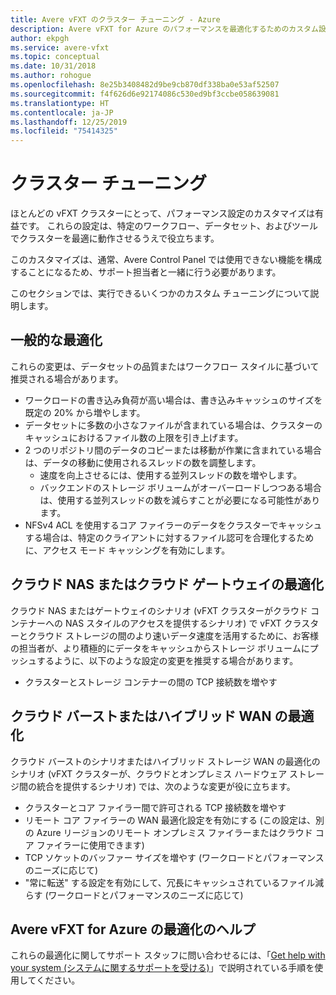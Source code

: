 ```yaml
---
title: Avere vFXT のクラスター チューニング - Azure
description: Avere vFXT for Azure のパフォーマンスを最適化するためのカスタム設定の概要
author: ekpgh
ms.service: avere-vfxt
ms.topic: conceptual
ms.date: 10/31/2018
ms.author: rohogue
ms.openlocfilehash: 8e25b3408482d9be9cb870df338ba0e53af52507
ms.sourcegitcommit: f4f626d6e92174086c530ed9bf3ccbe058639081
ms.translationtype: HT
ms.contentlocale: ja-JP
ms.lasthandoff: 12/25/2019
ms.locfileid: "75414325"
---
```

# <a name="cluster-tuning"></a>クラスター チューニング

ほとんどの vFXT クラスターにとって、パフォーマンス設定のカスタマイズは有益です。 これらの設定は、特定のワークフロー、データセット、およびツールでクラスターを最適に動作させるうえで役立ちます。

このカスタマイズは、通常、Avere Control Panel では使用できない機能を構成することになるため、サポート担当者と一緒に行う必要があります。

このセクションでは、実行できるいくつかのカスタム チューニングについて説明します。

<!-- 
[ xxx keep or not? \/ research this xxx ]

> [!TIP]
> The VDBench utility can be helpful in generating I/O workloads to test a vFXT cluster. Read [Measuring vFXT Performance](vdbench.md) to learn more.

-->

## <a name="general-optimizations"></a>一般的な最適化

これらの変更は、データセットの品質またはワークフロー スタイルに基づいて推奨される場合があります。

* ワークロードの書き込み負荷が高い場合は、書き込みキャッシュのサイズを既定の 20% から増やします。
* データセットに多数の小さなファイルが含まれている場合は、クラスターのキャッシュにおけるファイル数の上限を引き上げます。
* 2 つのリポジトリ間のデータのコピーまたは移動が作業に含まれている場合は、データの移動に使用されるスレッドの数を調整します。
  * 速度を向上させるには、使用する並列スレッドの数を増やします。
  * バックエンドのストレージ ボリュームがオーバーロードしつつある場合は、使用する並列スレッドの数を減らすことが必要になる可能性があります。
* NFSv4 ACL を使用するコア ファイラーのデータをクラスターでキャッシュする場合は、特定のクライアントに対するファイル認可を合理化するために、アクセス モード キャッシングを有効にします。

## <a name="cloud-nas-or-cloud-gateway-optimizations"></a>クラウド NAS またはクラウド ゲートウェイの最適化

クラウド NAS またはゲートウェイのシナリオ (vFXT クラスターがクラウド コンテナーへの NAS スタイルのアクセスを提供するシナリオ) で vFXT クラスターとクラウド ストレージの間のより速いデータ速度を活用するために、お客様の担当者が、より積極的にデータをキャッシュからストレージ ボリュームにプッシュするように、以下のような設定の変更を推奨する場合があります。

* クラスターとストレージ コンテナーの間の TCP 接続数を増やす

## <a name="cloud-bursting-or-hybrid-wan-optimizations"></a>クラウド バーストまたはハイブリッド WAN の最適化

クラウド バーストのシナリオまたはハイブリッド ストレージ WAN の最適化のシナリオ (vFXT クラスターが、クラウドとオンプレミス ハードウェア ストレージ間の統合を提供するシナリオ) では、次のような変更が役に立ちます。

* クラスターとコア ファイラー間で許可される TCP 接続数を増やす
* リモート コア ファイラーの WAN 最適化設定を有効にする (この設定は、別の Azure リージョンのリモート オンプレミス ファイラーまたはクラウド コア ファイラーに使用できます)
* TCP ソケットのバッファー サイズを増やす (ワークロードとパフォーマンスのニーズに応じて)
* "常に転送" する設定を有効にして、冗長にキャッシュされているファイル減らす (ワークロードとパフォーマンスのニーズに応じて)

## <a name="help-optimizing-your-avere-vfxt-for-azure"></a>Avere vFXT for Azure の最適化のヘルプ

これらの最適化に関してサポート スタッフに問い合わせるには、「[Get help with your system (システムに関するサポートを受ける)](avere-vfxt-open-ticket.md)」で説明されている手順を使用してください。
